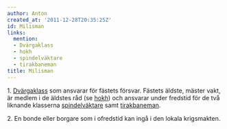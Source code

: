 ```yaml
---
author: Anton
created_at: '2011-12-28T20:35:25Z'
id: Milisman
links:
  mention:
  - Dvärgaklass
  - hokh
  - spindelväktare
  - tirakbaneman
title: Milisman
---
```


1\. [Dvärgaklass] som ansvarar för fästets försvar. Fästets äldste, mäster vakt, är medlem i de
äldstes råd (se [hokh]) och ansvarar under fredstid för de två liknande klasserna [spindelväktare]
samt [tirakbaneman].

2\. En bonde eller borgare som i ofredstid kan ingå i den lokala krigsmakten.

  [Dvärgaklass]: Dvärgaklass
  [hokh]: hokh
  [spindelväktare]: spindelväktare
  [tirakbaneman]: tirakbaneman
